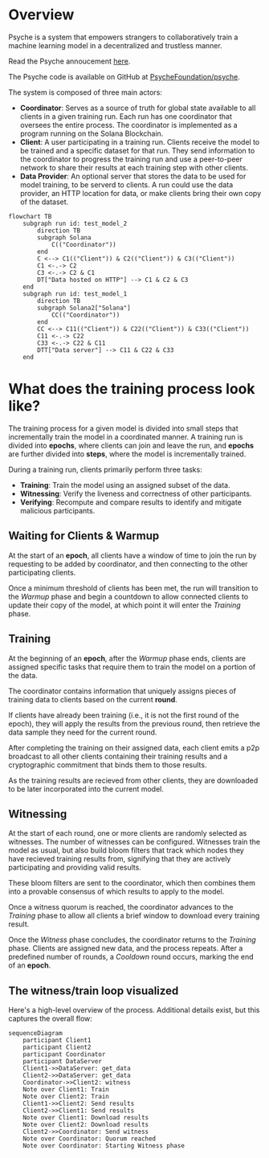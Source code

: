 # Overview

Psyche is a system that empowers strangers to collaboratively train a machine learning model in a decentralized and trustless manner.

Read the Psyche annoucement [here](https://nousresearch.com/nous-psyche).

The Psyche code is available on GitHub at [PsycheFoundation/psyche](https://github.com/PsycheFoundation/psyche).

The system is composed of three main actors:

- **Coordinator**: Serves as a source of truth for global state available to all clients in a given training run. Each run has one coordinator that oversees the entire process. The coordinator is implemented as a program running on the Solana Blockchain.
- **Client**: A user participating in a training run. Clients receive the model to be trained and a specific dataset for that run. They send information to the coordinator to progress the training run and use a peer-to-peer network to share their results at each training step with other clients.
- **Data Provider**: An optional server that stores the data to be used for model training, to be serverd to clients. A run could use the data provider, an HTTP location for data, or make clients bring their own copy of the dataset.

```mermaid
flowchart TB
    subgraph run id: test_model_2
        direction TB
        subgraph Solana
            C(("Coordinator"))
        end
        C <--> C1(("Client")) & C2(("Client")) & C3(("Client"))
        C1 <-.-> C2
        C3 <-.-> C2 & C1
        DT["Data hosted on HTTP"] --> C1 & C2 & C3
    end
    subgraph run id: test_model_1
        direction TB
        subgraph Solana2["Solana"]
            CC(("Coordinator"))
        end
        CC <--> C11(("Client")) & C22(("Client")) & C33(("Client"))
        C11 <-.-> C22
        C33 <-.-> C22 & C11
        DTT["Data server"] --> C11 & C22 & C33
    end
```

# What does the training process look like?

The training process for a given model is divided into small steps that incrementally train the model in a coordinated manner. A training run is divided into **epochs**, where clients can join and leave the run, and **epochs** are further divided into **steps**, where the model is incrementally trained.

During a training run, clients primarily perform three tasks:

- **Training**: Train the model using an assigned subset of the data.
- **Witnessing**: Verify the liveness and correctness of other participants.
- **Verifying**: Recompute and compare results to identify and mitigate malicious participants.

## Waiting for Clients & Warmup

At the start of an **epoch**, all clients have a window of time to join the run by requesting to be added by coordinator, and then connecting to the other participating clients.

Once a minimum threshold of clients has been met, the run will transition to the _Warmup_ phase and begin a countdown to allow connected clients to update their copy of the model, at which point it will enter the _Training_ phase.

## Training

At the beginning of an **epoch**, after the _Warmup_ phase ends, clients are assigned specific tasks that require them to train the model on a portion of the data.

The coordinator contains information that uniquely assigns pieces of training data to clients based on the current **round**.

If clients have already been training (i.e., it is not the first round of the epoch), they will apply the results from the previous round, then retrieve the data sample they need for the current round.

After completing the training on their assigned data, each client emits a p2p broadcast to all other clients containing their training results and a cryptographic commitment that binds them to those results.

As the training results are recieved from other clients, they are downloaded to be later incorporated into the current model.

## Witnessing

At the start of each round, one or more clients are randomly selected as witnesses. The number of witnesses can be configured. Witnesses train the model as usual, but also build bloom filters that track which nodes they have recieved training results from, signifying that they are actively participating and providing valid results.

These bloom filters are sent to the coordinator, which then combines them into a provable consensus of which results to apply to the model.

Once a witness quorum is reached, the coordinator advances to the _Training_ phase to allow all clients a brief window to download every training result.

Once the _Witness_ phase concludes, the coordinator returns to the _Training_ phase. Clients are assigned new data, and the process repeats. After a predefined number of rounds, a _Cooldown_ round occurs, marking the end of an **epoch**.


## The witness/train loop visualized
Here's a high-level overview of the process. Additional details exist, but this captures the overall flow:

```mermaid
sequenceDiagram
    participant Client1
    participant Client2
    participant Coordinator
    participant DataServer
    Client1->>DataServer: get_data
    Client2->>DataServer: get_data
    Coordinator->>Client2: witness
    Note over Client1: Train
    Note over Client2: Train
    Client1->>Client2: Send results
    Client2->>Client1: Send results
    Note over Client1: Download results
    Note over Client2: Download results
    Client2->>Coordinator: Send witness
    Note over Coordinator: Quorum reached
    Note over Coordinator: Starting Witness phase
```